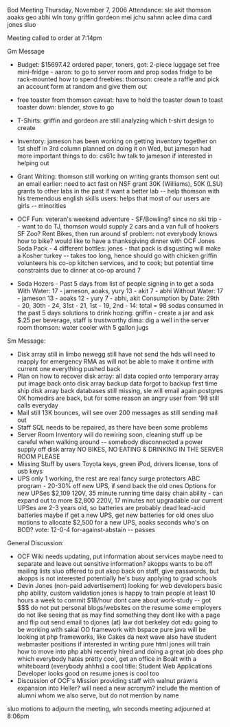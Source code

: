 Bod Meeting Thursday, November 7, 2006
Attendance:
sle
akit
thomson
aoaks
geo
abhi
wln
tony
griffin
gordeon
mei
jchu
sahnn
aclee
dima
cardi
jones
sluo

Meeting called to order at 7:14pm

Gm Message
- Budget: $15697.42
	ordered paper, toners, got:
		2-piece luggage set
		free mini-fridge - aaron: to go to server room and prop sodas
			fridge to be rack-mounted
	how to spend freebies:
		thomson: create a raffle and pick an account form at random and give them out

- free toaster from thomson
	caveat: have to hold the toaster down to toast
	toaster down: blender, stove to go
- T-Shirts: griffin and gordeon are still analyzing which t-shirt design to create
	
- Inventory: jameson has been working on getting inventory together
	on 1st shelf in 3rd column
	planned on doing it on Wed, but jameson had more important things to do: cs61c hw
	talk to jameson if interested in helping out
- Grant Writing: thomson still working on writing grants
	thomson sent out an email earlier: need to act fast on NSF grant
	30K (Williams), 50K (LSU) grants to other labs in the past
	if want a better lab -- help thomson with his tremendous english skills
	users: helps that most of our users are girls -- minorities
- OCF Fun: veteran's weekend adventure - SF/Bowling?
	since no ski trip -- want to do
	TJ, thomson would supply 2 cars and a van full of hookers
	SF Zoo?
	Rent Bikes, then run around sf
		problem: not everybody knows how to bike?
	would like to have a thanksgiving dinner with OCF
		Jones Soda Pack - 4 different bottles: jones - that pack is disgusting
		will make a Kosher turkey -- takes too long, hence should go with chicken
		griffin volunteers his co-op kitchen services, and to cook; 
			but potential time constraints due to dinner at co-op around 7
- Soda Hozers - Past 5 days from list of people signing in to get a soda
	With Water:
	17 - jameson, aoaks, yury
	13 - akit
	7 - abhi
	Without Water:
	17 - jameson
	13 - aoaks
	12 - yury
	7 - abhi, akit
	Consumption by Date:
	29th - 20, 30th - 24, 31st - 21, 1st - 19, 2nd - 14: total = 98 sodas consumed in the past 5 days
	solutions to drink hozing: 
			griffin - create a jar and ask $.25 per beverage, staff is trustworthy
			dima: dig a well in the server room
			thomson: water cooler with 5 gallon jugs

Sm Message:
- Disk array still in limbo
	newegg still have not send the hds
	will need to reapply for emergency RMA as will not be able to make it ontime with current one
	everything pushed back
- Plan on how to recover disk array:
		all data copied onto temporary array
		put image back onto disk array
		backup data forgot to backup first time
		ship disk array back
	databases still missing, sle will email again
	postgres OK
	homedirs are back, but for some reason an angry user from '98 still calls everyday 
- Mail
	still 13K bounces, will see over 200 messages as still sending mail out
- Staff SQL 
	needs to be repaired, as there have been some problems
- Server Room Inventory
	will do rewiring soon, cleaning stuff up
	be careful when walking around -- somebody disconnected a power supply off disk array
	NO BIKES, NO EATING & DRINKING IN THE SERVER ROOM PLEASE
- Missing Stuff by users
	Toyota keys, green iPod, drivers license, tons of usb keys
- UPS
	only 1 working, the rest are real fancy surge protectors
	ABC program - 20-30% off new UPS, if send back the old ones
	Options for new UPSes
		$2,109 
			120V, 35 minute running time
			daisy chain ability - can expand out to more
		$2,800
			220V, 17 minutes
			not upgradable
	our current UPSes are 2-3 years old, so batteries are probably dead
		lead-acid batteries
	maybe if get a new UPS, get new batteries for old ones
	sluo motions to allocate $2,500 for a new UPS, aoaks seconds
	who's on BOD?
	vote: 12-0-4 for-against-abstain -- passes
	

General Discussion:
- OCF Wiki
	needs updating, put information about services
	maybe need to separate and leave out sensitive information?
	akopps wants to be off mailing lists
		sluo offered to put akop back on staff, give passwords, but akopps is not interested
		potentially he's busy applying to grad schools
- Devin Jones (non-paid advertisement)
	looking for web developers 
		basic php ability, custom validation
		jones is happy to train people
		at least 10 hours a week to commit
		$18/hour
		dont care about work-study -- got $$$
		do not put personal blogs/websites on the resume
			some employers do not like seeing that as may find something they dont like with a page
				and flip out
		send email to djones (at) law dot berkeley dot edu
		going to be working with sakai 
			OO framework with bspace
			pure java
			will be looking at php frameworks, like Cakes
				da next wave 
	also have student webmaster positions
		if interested in writing pure html
		jones will train how to move into php
	abhi recently hired and doing a great job
		does php which everybody hates
		pretty cool, get an office in Boalt with a whiteboard (everybody ahhhs)
		a cool title:
			Student Web Applications Developer
		looks good on resume
		jones is cool too
- Discussion of OCF's Mission
	providing staff with walnut prawns
	expansion into Heller?
	will need a new acronym?
	include the mention of alumni whom we also serve, but do not mention by name

sluo motions to adjourn the meeting, wln seconds
meeting adjourned at 8:06pm
